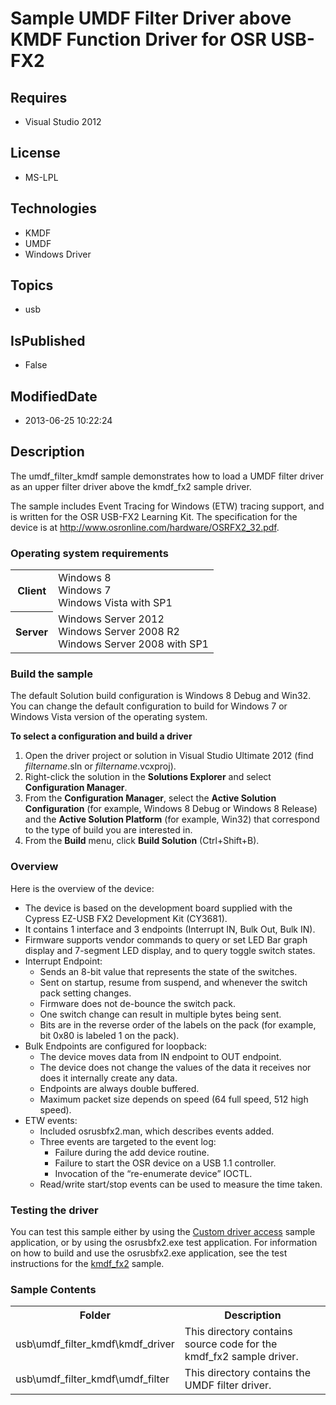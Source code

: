 # Sample UMDF Filter Driver above KMDF Function Driver for OSR USB-FX2
## Requires
* Visual Studio 2012
## License
* MS-LPL
## Technologies
* KMDF
* UMDF
* Windows Driver
## Topics
* usb
## IsPublished
* False
## ModifiedDate
* 2013-06-25 10:22:24
## Description

<div id="mainSection">
<p>The umdf_filter_kmdf sample demonstrates how to load a UMDF filter driver as an upper filter driver above the kmdf_fx2 sample driver.
</p>
<p>The sample includes Event Tracing for Windows (ETW) tracing support, and is written for the OSR USB-FX2 Learning Kit. The specification for the device is at
<a href="http://www.osronline.com/hardware/OSRFX2_32.pdf">http://www.osronline.com/hardware/OSRFX2_32.pdf</a>.</p>
<h3>Operating system requirements</h3>
<table>
<tbody>
<tr>
<th>Client</th>
<td><dt>Windows&nbsp;8 </dt><dt>Windows&nbsp;7 </dt><dt>Windows&nbsp;Vista with SP1 </dt></td>
</tr>
<tr>
<th>Server</th>
<td><dt>Windows Server&nbsp;2012 </dt><dt>Windows Server&nbsp;2008&nbsp;R2 </dt><dt>Windows Server&nbsp;2008 with SP1 </dt></td>
</tr>
</tbody>
</table>
<h3>Build the sample</h3>
<p>The default Solution build configuration is Windows&nbsp;8 Debug and Win32. You can change the default configuration to build for Windows&nbsp;7 or Windows&nbsp;Vista version of the operating system.</p>
<p class="proch"><b>To select a configuration and build a driver</b></p>
<ol>
<li>Open the driver project or solution in Visual Studio Ultimate&nbsp;2012 (find <i>filtername</i>.sln or
<i>filtername</i>.vcxproj). </li><li>Right-click the solution in the <b>Solutions Explorer</b> and select <b>Configuration Manager</b>.
</li><li>From the <b>Configuration Manager</b>, select the <b>Active Solution Configuration</b> (for example, Windows&nbsp;8 Debug or Windows&nbsp;8 Release) and the
<b>Active Solution Platform</b> (for example, Win32) that correspond to the type of build you are interested in.
</li><li>From the <b>Build</b> menu, click <b>Build Solution</b> (Ctrl&#43;Shift&#43;B). </li></ol>
<h3><a id="Overview"></a><a id="overview"></a><a id="OVERVIEW"></a>Overview</h3>
<p>Here is the overview of the device: </p>
<ul>
<li>The device is based on the development board supplied with the Cypress EZ-USB FX2 Development Kit (CY3681).
</li><li>It contains 1 interface and 3 endpoints (Interrupt IN, Bulk Out, Bulk IN). </li><li>Firmware supports vendor commands to query or set LED Bar graph display and 7-segment LED display, and to query toggle switch states.
</li><li>Interrupt Endpoint:
<ul>
<li>Sends an 8-bit value that represents the state of the switches. </li><li>Sent on startup, resume from suspend, and whenever the switch pack setting changes.
</li><li>Firmware does not de-bounce the switch pack. </li><li>One switch change can result in multiple bytes being sent. </li><li>Bits are in the reverse order of the labels on the pack (for example, bit 0x80 is labeled 1 on the pack).
</li></ul>
</li><li>Bulk Endpoints are configured for loopback:
<ul>
<li>The device moves data from IN endpoint to OUT endpoint. </li><li>The device does not change the values of the data it receives nor does it internally create any data.
</li><li>Endpoints are always double buffered. </li><li>Maximum packet size depends on speed (64 full speed, 512 high speed). </li></ul>
</li><li>ETW events:
<ul>
<li>Included osrusbfx2.man, which describes events added. </li><li>Three events are targeted to the event log:
<ul>
<li>Failure during the add device routine. </li><li>Failure to start the OSR device on a USB 1.1 controller. </li><li>Invocation of the “re-enumerate device” IOCTL. </li></ul>
</li><li>Read/write start/stop events can be used to measure the time taken. </li></ul>
</li></ul>
<p></p>
<h3><a id="Testing_the_driver"></a><a id="testing_the_driver"></a><a id="TESTING_THE_DRIVER"></a>Testing the driver</h3>
<p>You can test this sample either by using the <a href="http://go.microsoft.com/fwlink/p/?LinkID=248288">
Custom driver access</a> sample application, or by using the osrusbfx2.exe test application. For information on how to build and use the osrusbfx2.exe application, see the test instructions for the
<a href="http://msdn.microsoft.com/en-us/library/windows/hardware/">kmdf_fx2</a> sample.</p>
<h3><a id="Sample_Contents"></a><a id="sample_contents"></a><a id="SAMPLE_CONTENTS"></a>Sample Contents</h3>
<table>
<tbody>
<tr>
<th>Folder</th>
<th>Description</th>
</tr>
<tr>
<td>usb\umdf_filter_kmdf\kmdf_driver</td>
<td>This directory contains source code for the kmdf_fx2 sample driver.</td>
</tr>
<tr>
<td>usb\umdf_filter_kmdf\umdf_filter</td>
<td>This directory contains the UMDF filter driver.</td>
</tr>
</tbody>
</table>
</div>
